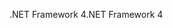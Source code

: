 <span data-ttu-id="38f60-101">.NET Framework 4</span><span class="sxs-lookup"><span data-stu-id="38f60-101">.NET Framework 4</span></span>